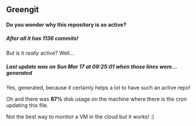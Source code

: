 ## Greengit

#### Do you wonder why this repository is so active?

##### After all it has 1136 commits!

But is it *really* active? Well...

##### Last update was on Sun Mar 17 at 09:25:01 when those lines were... generated

Yes, generated, because it certainly helps a lot to have such an active repo!

Oh and there was **87%** disk usage on the machine
where there is the cron updating this file.

Not the best way to monitor a VM in the cloud but it works! :)
